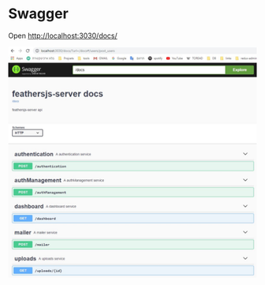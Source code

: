 # Swagger

Open [http://localhost:3030/docs/](http://localhost:3030/docs/)

![](../../.gitbook/assets/annotation-2019-03-07-113413.jpg)

